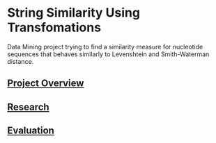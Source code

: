 # String Similarity Using Transfomations

Data Mining project trying to find a similarity measure for nucleotide sequences that behaves similarly to Levenshtein and Smith-Waterman distance.

## [Project Overview](project.md)

## [Research](research/index.md)

## [Evaluation](evaluation/index.md)